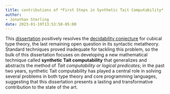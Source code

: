 ```yaml
---
title: contributions of *First Steps in Synthetic Tait Computability*
author:
- Jonathan Sterling
date: 2023-01-19T13:53:58-05:00
---
```


This [dissertation](sterling-2021-thesis) positively resolves the [decidability conjecture](jms-000T) for cubical type theory, the last remaining open question in its syntactic metatheory. Standard techniques proved inadequate for tackling this problem, so the bulk of this dissertation focuses on developing a new mathematical technique called **synthetic Tait computability** that generalizes and abstracts the method of *Tait computability* or *logical predicates*; in the past two years, synthetic Tait computability has played a central role in solving several problems in both type theory and core programming languages, suggesting that this dissertation presents a lasting and transformative contribution to the state of the art.

